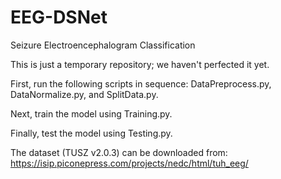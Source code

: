 # EEG-DSNet
Seizure Electroencephalogram Classification

This is just a temporary repository; we haven't perfected it yet.

First, run the following scripts in sequence: DataPreprocess.py, DataNormalize.py, and SplitData.py.

Next, train the model using Training.py.

Finally, test the model using Testing.py.

The dataset (TUSZ v2.0.3) can be downloaded from:
https://isip.piconepress.com/projects/nedc/html/tuh_eeg/
